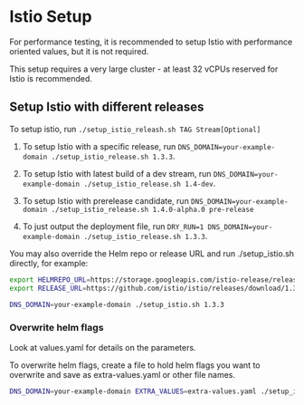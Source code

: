 # Istio Setup

For performance testing, it is recommended to setup Istio with performance oriented values, but it is not required.

This setup requires a very large cluster - at least 32 vCPUs reserved for Istio is recommended.

## Setup Istio with different releases

To setup istio, run `./setup_istio_releash.sh TAG Stream[Optional]`

1. To setup Istio with a specific release, run `DNS_DOMAIN=your-example-domain ./setup_istio_release.sh 1.3.3`.

1. To setup Istio with latest build of a dev stream, run `DNS_DOMAIN=your-example-domain ./setup_istio_release.sh 1.4-dev`.

1. To setup Istio with prerelease candidate, run ```DNS_DOMAIN=your-example-domain ./setup_istio_release.sh 1.4.0-alpha.0 pre-release
                                              ```

1. To just output the deployment file, run `DRY_RUN=1 DNS_DOMAIN=your-example-domain ./setup_istio_release.sh 1.3.3`.


You may also override the Helm repo or release URL and run ./setup_istio.sh directly, for example:

```bash
export HELMREPO_URL=https://storage.googleapis.com/istio-release/releases/1.3.3/charts/index.yaml
export RELEASE_URL=https://github.com/istio/istio/releases/download/1.3.3/istio-1.3.3-linux.tar.gz

DNS_DOMAIN=your-example-domain ./setup_istio.sh 1.3.3
```

### Overwrite helm flags
Look at values.yaml for details on the parameters. 

To overwrite helm flags, create a file to hold helm flags you want to overwrite and save as extra-values.yaml or other file names.

```bash
DNS_DOMAIN=your-example-domain EXTRA_VALUES=extra-values.yaml ./setup_istio_release.sh 1.3.3
```
